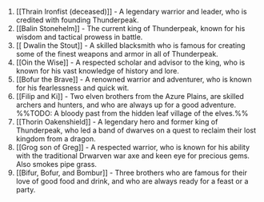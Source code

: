 1.  [[Thrain Ironfist (deceased)]] - A legendary warrior and leader, who is credited with founding Thunderpeak.
2.  [[Balin Stonehelm]] - The current king of Thunderpeak, known for his wisdom and tactical prowess in battle.
3. [[ Dwalin the Stout]] - A skilled blacksmith who is famous for creating some of the finest weapons and armor in all of Thunderpeak. 
4.  [[Oin the Wise]] - A respected scholar and advisor to the king, who is known for his vast knowledge of history and lore.
5.  [[Bofur the Brave]] - A renowned warrior and adventurer, who is known for his fearlessness and quick wit.
6.  [[Filip and Ki]] - Two elven brothers from the Azure Plains, are skilled archers and hunters, and who are always up for a good adventure. %%TODO: A bloody past from the hidden leaf village of the elves.%%
7.  [[Thorin Oakenshield]] - A legendary hero and former king of Thunderpeak, who led a band of dwarves on a quest to reclaim their lost kingdom from a dragon.
8.  [[Grog son of Greg]] - A respected warrior, who is known for his ability with the traditional Drwarven war axe and keen eye for precious gems. Also smokes pipe grass.
9.  [[Bifur, Bofur, and Bombur]] - Three brothers who are famous for their love of good food and drink, and who are always ready for a feast or a party.
